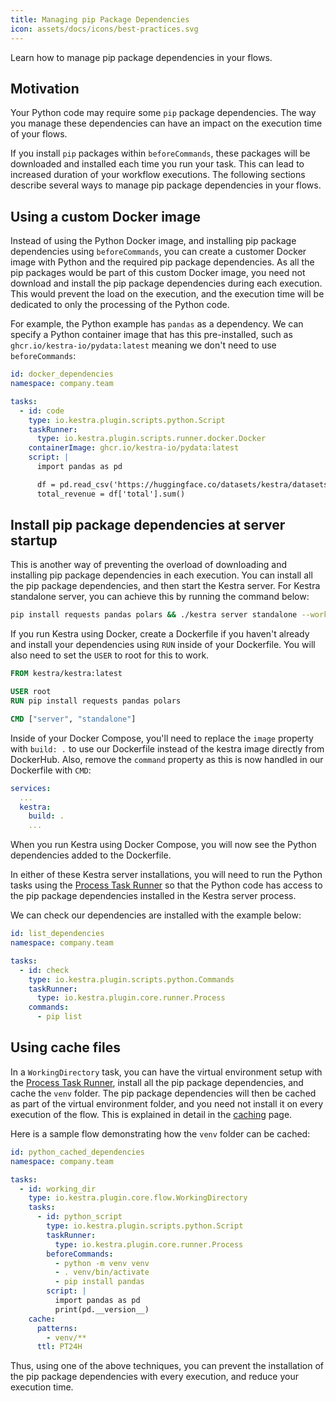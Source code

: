 ```yaml
---
title: Managing pip Package Dependencies
icon: assets/docs/icons/best-practices.svg
---
```


Learn how to manage pip package dependencies in your flows.

## Motivation

Your Python code may require some `pip` package dependencies. The way you manage these dependencies can have an impact on the execution time of your flows.

If you install `pip` packages within `beforeCommands`, these packages will be downloaded and installed each time you run your task. This can lead to increased duration of your workflow executions. The following sections describe several ways to manage pip package dependencies in your flows.

## Using a custom Docker image

Instead of using the Python Docker image, and installing pip package dependencies using `beforeCommands`, you can create a customer Docker image with Python and the required pip package dependencies. As all the pip packages would be part of this custom Docker image, you need not download and install the pip package dependencies during each execution. This would prevent the load on the execution, and the execution time will be dedicated to only the processing of the Python code.

For example, the Python example has `pandas` as a dependency. We can specify a Python container image that has this pre-installed, such as `ghcr.io/kestra-io/pydata:latest` meaning we don't need to use `beforeCommands`:

```yaml
id: docker_dependencies
namespace: company.team

tasks:
  - id: code
    type: io.kestra.plugin.scripts.python.Script
    taskRunner:
      type: io.kestra.plugin.scripts.runner.docker.Docker
    containerImage: ghcr.io/kestra-io/pydata:latest
    script: |
      import pandas as pd

      df = pd.read_csv('https://huggingface.co/datasets/kestra/datasets/raw/main/csv/orders.csv')
      total_revenue = df['total'].sum()
```

## Install pip package dependencies at server startup

This is another way of preventing the overload of downloading and installing pip package dependencies in each execution. You can install all the pip package dependencies, and then start the Kestra server. For Kestra standalone server, you can achieve this by running the command below:

```bash
pip install requests pandas polars && ./kestra server standalone --worker-thread=16
```

If you run Kestra using Docker, create a Dockerfile if you haven't already and install your dependencies using `RUN` inside of your Dockerfile. You will also need to set the `USER` to root for this to work.

```dockerfile
FROM kestra/kestra:latest

USER root
RUN pip install requests pandas polars

CMD ["server", "standalone"]
```

Inside of your Docker Compose, you'll need to replace the `image` property with `build: .` to use our Dockerfile instead of the kestra image directly from DockerHub. Also, remove the `command` property as this is now handled in our Dockerfile with `CMD`:

```yaml
services:
  ...
  kestra:
    build: .
    ...
```

When you run Kestra using Docker Compose, you will now see the Python dependencies added to the Dockerfile.

In either of these Kestra server installations, you will need to run the Python tasks using the [Process Task Runner](../task-runners/04.types/01.process-task-runner.md) so that the Python code has access to the pip package dependencies installed in the Kestra server process.

We can check our dependencies are installed with the example below:

```yaml
id: list_dependencies
namespace: company.team

tasks:
  - id: check
    type: io.kestra.plugin.scripts.python.Commands
    taskRunner:
      type: io.kestra.plugin.core.runner.Process
    commands:
      - pip list
```

## Using cache files

In a `WorkingDirectory` task, you can have the virtual environment setup with the [Process Task Runner](../task-runners/04.types/01.process-task-runner.md), install all the pip package dependencies, and cache the `venv` folder. The pip package dependencies will then be cached as part of the virtual environment folder, and you need not install it on every execution of the flow. This is explained in detail in the [caching](../05.concepts/12.caching.md) page.

Here is a sample flow demonstrating how the `venv` folder can be cached:

```yaml
id: python_cached_dependencies
namespace: company.team

tasks:
  - id: working_dir
    type: io.kestra.plugin.core.flow.WorkingDirectory
    tasks:
      - id: python_script
        type: io.kestra.plugin.scripts.python.Script
        taskRunner:
          type: io.kestra.plugin.core.runner.Process
        beforeCommands:
          - python -m venv venv
          - . venv/bin/activate
          - pip install pandas
        script: |
          import pandas as pd
          print(pd.__version__)
    cache:
      patterns:
        - venv/**
      ttl: PT24H
```

Thus, using one of the above techniques, you can prevent the installation of the pip package dependencies with every execution, and reduce your execution time.
